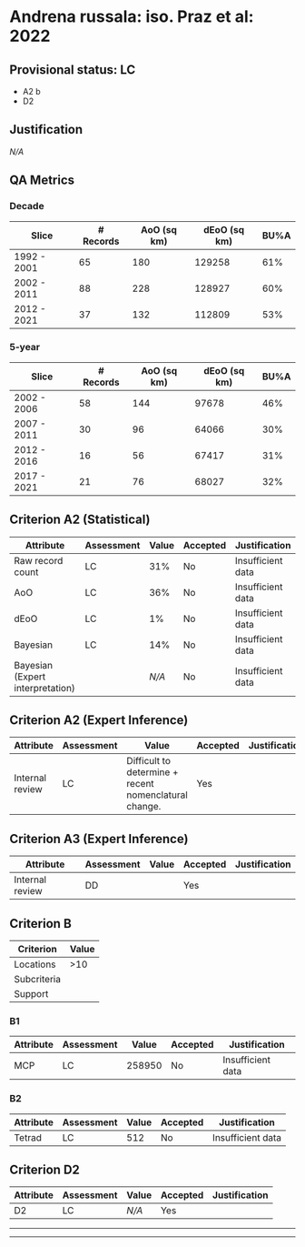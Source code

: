 # Andrena russala: iso. Praz et al: 2022
## Provisional status: LC
- A2 b
- D2

## Justification
*N/A*
## QA Metrics
### Decade
| Slice | # Records | AoO (sq km) | dEoO (sq km) |BU%A |
|---|---|---|---|---|
|1992 - 2001|65|180|129258|61%|
|2002 - 2011|88|228|128927|60%|
|2012 - 2021|37|132|112809|53%|
### 5-year
| Slice | # Records | AoO (sq km) | dEoO (sq km) |BU%A |
|---|---|---|---|---|
|2002 - 2006|58|144|97678|46%|
|2007 - 2011|30|96|64066|30%|
|2012 - 2016|16|56|67417|31%|
|2017 - 2021|21|76|68027|32%|
## Criterion A2 (Statistical)
|Attribute|Assessment|Value|Accepted|Justification
|---|---|---|---|---|
|Raw record count|LC|31%|No|Insufficient data|
|AoO|LC|36%|No|Insufficient data|
|dEoO|LC|1%|No|Insufficient data|
|Bayesian|LC|14%|No|Insufficient data|
|Bayesian (Expert interpretation)||*N/A*|No|Insufficient data|
## Criterion A2 (Expert Inference)
|Attribute|Assessment|Value|Accepted|Justification
|---|---|---|---|---|
|Internal review|LC|Difficult to determine + recent nomenclatural change.|Yes||
## Criterion A3 (Expert Inference)
|Attribute|Assessment|Value|Accepted|Justification
|---|---|---|---|---|
|Internal review|DD||Yes||
## Criterion B
|Criterion| Value|
|---|---|
|Locations|>10|
|Subcriteria||
|Support||
### B1
|Attribute|Assessment|Value|Accepted|Justification
|---|---|---|---|---|
|MCP|LC|258950|No|Insufficient data|
### B2
|Attribute|Assessment|Value|Accepted|Justification
|---|---|---|---|---|
|Tetrad|LC|512|No|Insufficient data|
## Criterion D2
|Attribute|Assessment|Value|Accepted|Justification
|---|---|---|---|---|
|D2|LC|*N/A*|Yes||
---
 ---
 <br><br>
 
